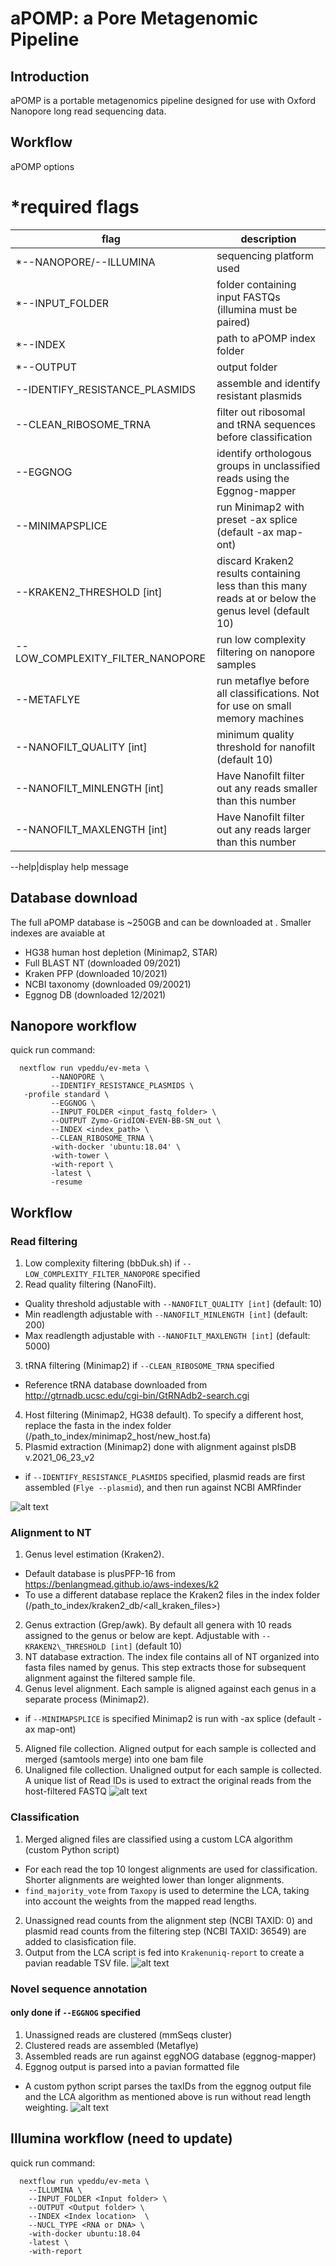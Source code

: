 # aPOMP: a Pore Metagenomic Pipeline

## Introduction
aPOMP is a portable metagenomics pipeline designed for use with Oxford Nanopore long read sequencing data. 

## Workflow 
aPOMP options 

# *required flags
flag| description
-----|-----
*--NANOPORE/--ILLUMINA|sequencing platform used
*--INPUT\_FOLDER|folder containing input FASTQs (illumina must be paired)  
*--INDEX|path to aPOMP index folder
*--OUTPUT|output folder
--IDENTIFY\_RESISTANCE\_PLASMIDS|assemble and identify resistant plasmids 
--CLEAN\_RIBOSOME\_TRNA|filter out ribosomal and tRNA sequences before classification 
--EGGNOG|identify orthologous groups in unclassified reads using  the Eggnog-mapper
--MINIMAPSPLICE|run Minimap2 with preset -ax splice (default -ax map-ont)
--KRAKEN2\_THRESHOLD [int]|discard Kraken2 results containing less than this many reads at or below the genus level (default 10)
--LOW_COMPLEXITY_FILTER_NANOPORE|run low complexity filtering on nanopore samples
--METAFLYE|run metaflye before all classifications. Not for use on small memory machines
--NANOFILT\_QUALITY [int]|minimum quality threshold for nanofilt (default 10) 
--NANOFILT_MINLENGTH [int]| Have Nanofilt filter out any reads smaller than this number 
--NANOFILT_MAXLENGTH [int]| Have Nanofilt filter out any reads larger than this number 

--help|display help message
## Database download 
The full aPOMP database is ~250GB and can be downloaded at <insert tarball link>. Smaller indexes are avaiable at <build smaller indexes>
* HG38 human host depletion (Minimap2, STAR)
* Full BLAST NT (downloaded 09/2021)
* Kraken PFP (downloaded 10/2021) 
* NCBI taxonomy (downloaded 09/20021)
* Eggnog DB (downloaded 12/2021)

## Nanopore workflow
quick run command:  
```
  nextflow run vpeddu/ev-meta \		
		 --NANOPORE \
		 --IDENTIFY_RESISTANCE_PLASMIDS \
   -profile standard \
		 --EGGNOG \
		 --INPUT_FOLDER <input_fastq_folder> \
		 --OUTPUT Zymo-GridION-EVEN-BB-SN_out \
		 --INDEX <index_path> \
		 --CLEAN_RIBOSOME_TRNA \
		 -with-docker 'ubuntu:18.04' \
		 -with-tower \
		 -with-report \
		 -latest \
		 -resume
```
## Workflow 
### Read filtering 
1. Low complexity filtering (bbDuk.sh) if `--LOW_COMPLEXITY_FILTER_NANOPORE` specified
2. Read quality filtering (NanoFilt). 
  * Quality threshold adjustable with `--NANOFILT_QUALITY [int]` (default: 10) 
  * Min readlength adjustable with `--NANOFILT_MINLENGTH [int]` (default: 200)
  * Max readlength adjustable with `--NANOFILT_MAXLENGTH [int]` (default: 5000)
3. tRNA filtering (Minimap2) if `--CLEAN_RIBOSOME_TRNA` specified 
  * Reference tRNA database downloaded from http://gtrnadb.ucsc.edu/cgi-bin/GtRNAdb2-search.cgi
4. Host filtering (Minimap2, HG38 default). To specify a different host, replace the fasta in the index folder (/path_to_index/minimap2_host/new_host.fa) 
5. Plasmid extraction (Minimap2) done with alignment against plsDB v.2021_06_23_v2
  * if `--IDENTIFY_RESISTANCE_PLASMIDS` specified, plasmid reads are first assembled (`Flye --plasmid`), and then run against NCBI AMRfinder 

![alt text](https://github.com/vpeddu/ev-meta/blob/main/img/read_filtering.png)

### Alignment to NT 
1. Genus level estimation (Kraken2). 
  * Default database is plusPFP-16 from https://benlangmead.github.io/aws-indexes/k2
  * To use a different database replace the Kraken2 files in the index folder (/path_to_index/kraken2_db/<all_kraken_files>) 
2. Genus extraction (Grep/awk). By default all genera with 10 reads assigned to the genus or below are kept. Adjustable with `--KRAKEN2\_THRESHOLD [int]` (default 10)
3. NT database extraction. The index file contains all of NT organized into fasta files named by genus. This step extracts those for subsequent alignment against the filtered sample file. 
4. Genus level alignment. Each sample is aligned against each genus in a separate process (Minimap2).
* if `--MINIMAPSPLICE` is specified Minimap2 is run with -ax splice (default -ax map-ont) 
5. Aligned file collection. Aligned output for each sample is collected and merged (samtools merge) into one bam file 
6. Unaligned file collection. Unaligned output for each sample is collected. A unique list of Read IDs is used to extract the original reads from the host-filtered FASTQ 
![alt text](https://github.com/vpeddu/ev-meta/blob/main/img/alignment.png)
	
### Classification 
1. Merged aligned files are classified using a custom LCA algorithm (custom Python script) 
* For each read the top 10 longest alignments are used for classification. Shorter alignments are weighted lower than longer alignments. 
* `find_majority_vote` from `Taxopy` is used to determine the LCA, taking into account the weights from the mapped read lengths. 
2. Unassigned read counts from the alignment step (NCBI TAXID: 0) and plasmid read counts from the filtering step (NCBI TAXID: 36549) are added to clasisfication file. 
3. Output from the LCA script is fed into `Krakenuniq-report` to create a pavian readable TSV file. 
![alt text](https://github.com/vpeddu/ev-meta/blob/main/img/classification.png)

### Novel sequence annotation
#### only done if `--EGGNOG` specified
1. Unassigned reads are clustered (mmSeqs cluster)
2. Clustered reads are assembled (Metaflye) 
3. Assembled reads are run against eggNOG database (eggnog-mapper) 
4. Eggnog output is parsed into a pavian formatted file 
  * A custom python script parses the taxIDs from the eggnog output file and the LCA algorithm as mentioned above is run without read length weighting. 
![alt text](https://github.com/vpeddu/ev-meta/blob/main/img/unassigned_classification.png)


	

	
## Illumina workflow (need to update)
quick run command:  
```
  nextflow run vpeddu/ev-meta \
    --ILLUMINA \
	--INPUT_FOLDER <Input folder> \
	--OUTPUT <Output folder> \
	--INDEX <Index location>  \
	--NUCL_TYPE <RNA or DNA> \
	-with-docker ubuntu:18.04 
    -latest \
    -with-report 
```

